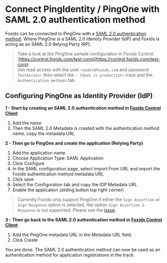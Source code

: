 # Connect PingIdentity / PingOne with SAML 2.0 authentication method

Foxids can be connected to PingOne with a [SAML 2.0 authentication method](auth-met-saml-2.0.md). Where PingOne is a SAML 2.0 Identity Provider (IdP) and Foxids is acting as an SAML 2.0 Relying Party (RP).

> Take a look at the PingOne sample configuration in Foxids Control: [https://control.foxids.com/test-corp](https://control.foxids.com/test-corp)  
> Get read access with the user `reader@foxids.com` and password `TestAccess!` then select the `- (dash is production)` track and the `Authentication methods` tab.
 
## Configuring PingOne as Identity Provider (IdP)

**1 - Start by creating an SAML 2.0 authentication method in [Foxids Control Client](control.md#foxids-control-client)**

 1. Add the name
 2. Then the SAML 2.0 Metadata is created with the authentication method name, copy the metadata URL

 **2 - Then go to PingOne and create the application (Relying Party)**

  1. Add the application name
  2. Choose Application Type: SAML Application
  3. Click Configure
  4. In the SAML configuration page, select Import From URL and import the Foxids authentication method metadata URL
  5. Click save
  6. Select the Configuration tab and copy the IDP Metadata URL
  7. Enable the application (sliding button top right corner)


> Currently Foxids only support PingOne if either the `Sign Assertion` or `Sign Response` option is selected, the option `Sign Assertion & Response` is not supported. Please see the [issue](https://github.com/ITfoxtec/ITfoxtec.Identity.Saml2/issues/107).

**3 - Then go back to the SAML 2.0 authentication method in [Foxids Control Client](control.md#foxids-control-client)**

1. Add the PingOne metadata URL in the Metadata URL field.
2. Click Create

You are done. The SAML 2.0 authentication method can now be used as an authentication method for application registrations in the track.